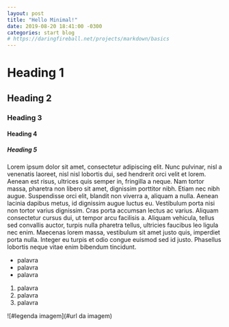 ```yaml
---
layout: post
title: "Hello Minimal!"
date: 2019-08-20 18:41:00 -0300
categories: start blog
# https://daringfireball.net/projects/markdown/basics
---
```


# Heading 1

## Heading 2

### Heading 3

#### Heading 4

##### Heading 5

Lorem ipsum dolor sit amet, consectetur adipiscing elit. Nunc pulvinar, nisl a venenatis laoreet, nisl nisl lobortis dui, sed hendrerit orci velit et lorem. Aenean est risus, ultrices quis semper in, fringilla a neque. Nam tortor massa, pharetra non libero sit amet, dignissim porttitor nibh. Etiam nec nibh augue. Suspendisse orci elit, blandit non viverra a, aliquam a nulla. Aenean lacinia dapibus metus, id dignissim augue luctus eu. Vestibulum porta nisi non tortor varius dignissim. Cras porta accumsan lectus ac varius. Aliquam consectetur cursus dui, ut tempor arcu facilisis a. Aliquam vehicula, tellus sed convallis auctor, turpis nulla pharetra tellus, ultricies faucibus leo ligula nec enim. Maecenas lorem massa, vestibulum sit amet justo quis, imperdiet porta nulla. Integer eu turpis et odio congue euismod sed id justo. Phasellus lobortis neque vitae enim bibendum tincidunt. 

- palavra
- palavra
- palavra

1. palavra
1. palavra
1. palavra

![#legenda imagem](#url da imagem)